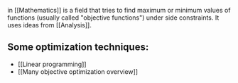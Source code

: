 in [[Mathematics]] is a field that tries to find maximum or minimum values of functions (usually called "objective functions") under side constraints. It uses ideas from [[Analysis]].


## Some optimization techniques:
- [[Linear programming]]
- [[Many objective optimization overview]]
